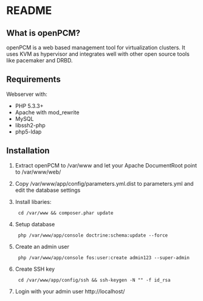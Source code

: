 README
======

What is openPCM?
-----------------

openPCM is a web based management tool for virtualization clusters. It uses KVM as hypervisor and integrates well with other open source tools like pacemaker and DRBD.


Requirements
------------

Webserver with:
* PHP 5.3.3+
* Apache with mod_rewrite
* MySQL
* libssh2-php
* php5-ldap

Installation
------------


1. Extract openPCM to /var/www and let your Apache DocumentRoot point to /var/www/web/

2. Copy /var/www/app/config/parameters.yml.dist to parameters.yml and edit the database settings

3. Install libaries:

        cd /var/www && composer.phar update

4. Setup database

        php /var/www/app/console doctrine:schema:update --force

5. Create an admin user

        php /var/www/app/console fos:user:create admin123 --super-admin

5. Create SSH key

        cd /var/www/app/config/ssh && ssh-keygen -N "" -f id_rsa

6. Login with your admin user http://localhost/


